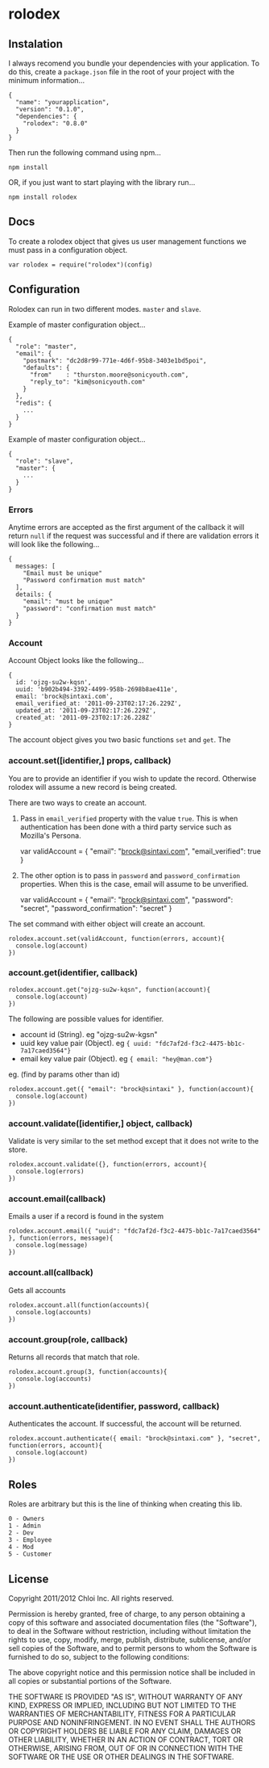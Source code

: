 # rolodex

## Instalation

I always recomend you bundle your dependencies with your application. To do
this, create a `package.json` file in the root of your project with the
minimum information...

    {
      "name": "yourapplication",
      "version": "0.1.0",
      "dependencies": {
        "rolodex": "0.8.0"
      }
    }

Then run the following command using npm...

    npm install

OR, if you just want to start playing with the library run...

    npm install rolodex

## Docs

To create a rolodex object that gives us user management functions we must pass
in a configuration object.

    var rolodex = require("rolodex")(config)

## Configuration

Rolodex can run in two different modes. `master` and `slave`.

Example of master configuration object...

    {
      "role": "master",
      "email": {
        "postmark": "dc2d8r99-771e-4d6f-95b8-3403e1bd5poi",
        "defaults": {
          "from"    : "thurston.moore@sonicyouth.com",
          "reply_to": "kim@sonicyouth.com"
        }
      },
      "redis": {
        ...
      }
    }

Example of master configuration object...

    {
      "role": "slave",
      "master": {
        ...
      }
    }

### Errors

Anytime errors are accepted as the first argument of the callback it will
return `null` if the request was successful and if there are validation
errors it will look like the following...

    {
      messages: [
        "Email must be unique"
        "Password confirmation must match"
      ],
      details: {
        "email": "must be unique"
        "password": "confirmation must match"
      }
    }

### Account

Account Object looks like the following...

    {
      id: 'ojzg-su2w-kqsn',
      uuid: 'b902b494-3392-4499-958b-2698b8ae411e',
      email: 'brock@sintaxi.com',
      email_verified_at: '2011-09-23T02:17:26.229Z',
      updated_at: '2011-09-23T02:17:26.229Z',
      created_at: '2011-09-23T02:17:26.228Z'
    }

The account object gives you two basic functions `set` and `get`. The

### account.set([identifier,] props, callback)

You are to provide an identifier if you wish to update the record.
Otherwise rolodex will assume a new record is being created.

There are two ways to create an account.

1) Pass in `email_verified` property with the value `true`. This is
when authentication has been done with a third party service such as
Mozilla's Persona.

    var validAccount = {
      "email": "brock@sintaxi.com",
      "email_verified": true
    }

2) The other option is to pass in `password` and `password_confirmation`
properties. When this is the case, email will assume to be unverified.

    var validAccount = {
      "email": "brock@sintaxi.com",
      "password": "secret",
      "password_confirmation": "secret"
    }

The set command with either object will create an account.

    rolodex.account.set(validAccount, function(errors, account){
      console.log(account)
    })

### account.get(identifier, callback)

    rolodex.account.get("ojzg-su2w-kqsn", function(account){
      console.log(account)
    })

The following are possible values for identifier.

  - account id (String). eg "ojzg-su2w-kgsn"
  - uuid key value pair (Object). eg `{ uuid: "fdc7af2d-f3c2-4475-bb1c-7a17caed3564"}`
  - email key value pair (Object). eg `{ email: "hey@man.com"}`

eg. (find by params other than id)

    rolodex.account.get({ "email": "brock@sintaxi" }, function(account){
      console.log(account)
    })

### account.validate([identifier,] object, callback)

Validate is very similar to the set method except that it does not write to the store.

    rolodex.account.validate({}, function(errors, account){
      console.log(errors)
    })

### account.email(callback)

Emails a user if a record is found in the system

    rolodex.account.email({ "uuid": "fdc7af2d-f3c2-4475-bb1c-7a17caed3564" }, function(errors, message){
      console.log(message)
    })

### account.all(callback)

Gets all accounts

    rolodex.account.all(function(accounts){
      console.log(accounts)
    })

### account.group(role, callback)

Returns all records that match that role.

    rolodex.account.group(3, function(accounts){
      console.log(accounts)
    })

### account.authenticate(identifier, password, callback)

Authenticates the account. If successful, the account will be returned.

    rolodex.account.authenticate({ email: "brock@sintaxi.com" }, "secret", function(errors, account){
      console.log(account)
    })

## Roles

Roles are arbitrary but this is the line of thinking when creating this lib.

    0 - Owners
    1 - Admin
    2 - Dev
    3 - Employee
    4 - Mod
    5 - Customer

## License

Copyright 2011/2012 Chloi Inc.
All rights reserved.

Permission is hereby granted, free of charge, to any person
obtaining a copy of this software and associated documentation
files (the "Software"), to deal in the Software without
restriction, including without limitation the rights to use,
copy, modify, merge, publish, distribute, sublicense, and/or sell
copies of the Software, and to permit persons to whom the
Software is furnished to do so, subject to the following
conditions:

The above copyright notice and this permission notice shall be
included in all copies or substantial portions of the Software.

THE SOFTWARE IS PROVIDED "AS IS", WITHOUT WARRANTY OF ANY KIND,
EXPRESS OR IMPLIED, INCLUDING BUT NOT LIMITED TO THE WARRANTIES
OF MERCHANTABILITY, FITNESS FOR A PARTICULAR PURPOSE AND
NONINFRINGEMENT. IN NO EVENT SHALL THE AUTHORS OR COPYRIGHT
HOLDERS BE LIABLE FOR ANY CLAIM, DAMAGES OR OTHER LIABILITY,
WHETHER IN AN ACTION OF CONTRACT, TORT OR OTHERWISE, ARISING
FROM, OUT OF OR IN CONNECTION WITH THE SOFTWARE OR THE USE OR
OTHER DEALINGS IN THE SOFTWARE.

